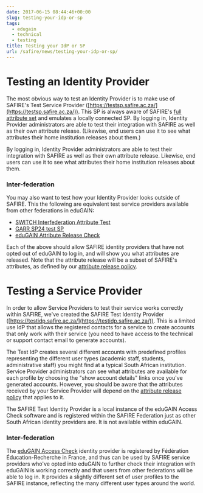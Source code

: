 ```yaml
---
date: 2017-06-15 08:44:46+00:00
slug: testing-your-idp-or-sp
tags:
  - edugain
  - technical
  - testing
title: Testing your IdP or SP
url: /safire/news/testing-your-idp-or-sp/
---
```


# Testing an Identity Provider

The most obvious way to test an Identity Provider is to make use of SAFIRE's Test Service Provider ([https://testsp.safire.ac.za/](https://testsp.safire.ac.za/)). This SP is always aware of SAFIRE's [full attribute set](/technical/attributes/) and emulates a locally connected SP. By logging in, Identity Provider administrators are able to test their integration with SAFIRE as well as their own attribute release. (Likewise, end users can use it to see what attributes their home institution releases about them.)

By logging in, Identity Provider administrators are able to test their integration with SAFIRE as well as their own attribute release. Likewise, end users can use it to see what attributes their home institution releases about them.

### Inter-federation

You may also want to test how your Identity Provider looks outside of SAFIRE. This the following are equivalent test service providers available from other federations in eduGAIN:

  * [SWITCH Interfederation Attribute Test](https://attribute-viewer.aai.switch.ch/interfederation-test/)
  * [GARR SP24 test SP](https://sp24-test.garr.it/)
  * [eduGAIN Attribute Release Check](http://release-check.edugain.org)

Each of the above should allow SAFIRE identity providers that have not opted out of eduGAIN to log in, and will show you what attributes are released. Note that the attribute release will be a subset of SAFIRE's attributes, as defined by our [attribute release policy](/safire/policy/arp/).

# Testing a Service Provider

In order to allow Service Providers to test their service works correctly within SAFIRE, we've created the SAFIRE Test Identity Provider ([https://testidp.safire.ac.za/](https://testidp.safire.ac.za/)). This is a limited use IdP that allows the registered contacts for a service to create accounts that only work with their service (you need to have access to the technical or support contact email to generate accounts).

The Test IdP creates several different accounts with predefined profiles representing the different user types (academic staff, students, administrative staff) you might find at a typical South African institution. Service Provider administrators can see what attributes are available for each profile by choosing the "show account details" links once you've generated accounts. However, you should be aware that the attributes received by your Service Provider will depend on the [attribute release policy](/safire/policy/arp/) that applies to it.

The SAFIRE Test Identity Provider is a local instance of the eduGAIN Access Check software and is registered within the SAFIRE Federation just as other South African identity providers are. It is not available within eduGAIN.

### Inter-federation

The [eduGAIN Access Check](https://access-check.edugain.org/) identity provider is registered by Fédération Éducation-Recherche in France, and thus can be used by SAFIRE service providers who've opted into eduGAIN to further check their integration with eduGAIN is working correctly and that users from other federations will be able to log in. It provides a slightly different set of user profiles to the SAFIRE instance, reflecting the many different user types around the world.
